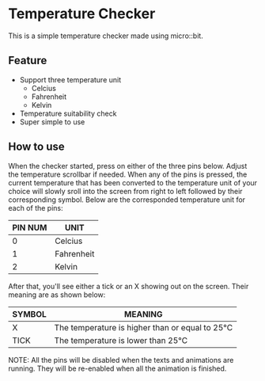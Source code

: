 # Temperature Checker

This is a simple temperature checker made using micro::bit.

## Feature

- Support three temperature unit
  - Celcius
  - Fahrenheit
  - Kelvin
- Temperature suitability check
- Super simple to use

## How to use

When the checker started, press on either of the three pins below. Adjust the temperature scrollbar if needed. When any of the pins is pressed, the current temperature that has been converted to the temperature unit of your choice will slowly sroll into the screen from right to left followed by their corresponding symbol. Below are the corresponded temperature unit for each of the pins:

PIN NUM | UNIT
------- | ----------
0       | Celcius
1       | Fahrenheit
2       | Kelvin

After that, you'll see either a tick or an X showing out on the screen. Their meaning are as shown below:

SYMBOL | MEANING
------ | ----------
X      | The temperature is higher than or equal to 25°C
TICK   | The temperature is lower than 25°C

NOTE: All the pins will be disabled when the texts and animations are running. They will be re-enabled when all the animation is finished.

